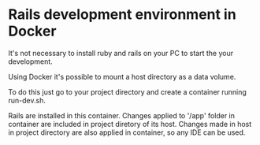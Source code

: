 # Rails development environment in Docker

It's not necessary to install ruby and rails on your PC to start the your development.

Using Docker it's possible to mount a host directory as a data volume.

To do this just go to your project directory and create a container running run-dev.sh.

Rails are installed in this container.
Changes applied to '/app' folder in container are included in project diretory of its host. 
Changes made in host in project directory are also applied in container, so any IDE can be used.
